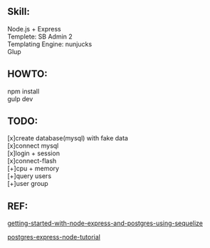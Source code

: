 ## Skill:  
Node.js + Express  
Templete: SB Admin 2  
Templating Engine: nunjucks  
Glup  

## HOWTO:  
npm install  
gulp dev  

## TODO:  
[x]create database(mysql) with fake data  
[x]connect mysql  
[x]login + session  
[x]connect-flash  
[+]cpu + memory  
[+]query users  
[+]user group  
  
## REF:  
[getting-started-with-node-express-and-postgres-using-sequelize](https://scotch.io/tutorials/getting-started-with-node-express-and-postgres-using-sequelize)  

[postgres-express-node-tutorial](https://github.com/waiyaki/postgres-express-node-tutorial)  
